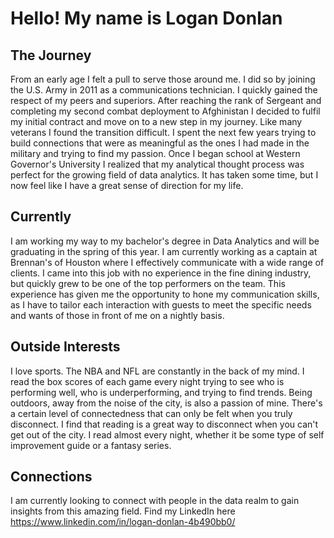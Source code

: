 # Hello! My name is Logan Donlan

## The Journey
From an early age I felt a pull to serve those around me. I did so by joining the U.S. Army in 2011 as a communications technician. I quickly gained the respect of my peers and superiors. After reaching the rank of Sergeant and completing my second combat deployment to Afghinistan I decided to fulfil my initial contract and move on to a new step in my journey. Like many veterans I found the transition difficult. I spent the next few years trying to build connections that were as meaningful as the ones I had made in the military and trying to find my passion. Once I began school at Western Governor's University I realized that my analytical thought process was perfect for the growing field of data analytics. It has taken some time, but I now feel like I have a great sense of direction for my life.

## Currently
I am working my way to my bachelor's degree in Data Analytics and will be graduating in the spring of this year. I am currently working as a captain at Brennan's of Houston where I effectively communicate with a wide range of clients. I came into this job with no experience in the fine dining industry, but quickly grew to be one of the top performers on the team. This experience has given me the opportunity to hone my communication skills, as I have to tailor each interaction with guests to meet the specific needs and wants of those in front of me on a nightly basis. 

## Outside Interests
I love sports. The NBA and NFL are constantly in the back of my mind. I read the box scores of each game every night trying to see who is performing well, who is underperforming, and trying to find trends. Being outdoors, away from the noise of the city, is also a passion of mine. There's a certain level of connectedness that can only be felt when you truly disconnect. I find that reading is a great way to disconnect when you can't get out of the city. I read almost every night, whether it be some type of self improvement guide or a fantasy series. 

## Connections
I am currently looking to connect with people in the data realm to gain insights from this amazing field. Find my LinkedIn here https://www.linkedin.com/in/logan-donlan-4b490bb0/

